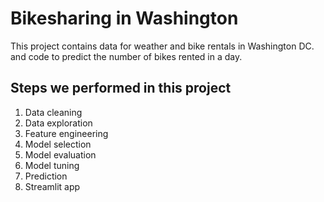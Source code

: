 # Bikesharing in Washington

This project contains data for weather and bike rentals in Washington DC. and code to predict the number of bikes rented in a day.

## Steps we performed in this project
1. Data cleaning
2. Data exploration
3. Feature engineering
4. Model selection
5. Model evaluation
6. Model tuning
7. Prediction
8. Streamlit app

